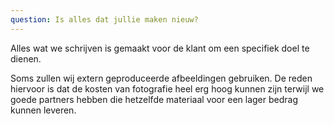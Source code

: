 ```yaml
---
question: Is alles dat jullie maken nieuw?
---
```

Alles wat we schrijven is gemaakt voor de klant om een specifiek doel te dienen.

Soms zullen wij extern geproduceerde afbeeldingen gebruiken. De reden hiervoor is dat de kosten van fotografie heel erg hoog kunnen zijn terwijl we goede partners hebben die hetzelfde materiaal voor een lager bedrag kunnen leveren.
